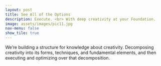 ```yaml
---
layout: post
title: See All of the Options
description: Execute. <br> With deep creativity at your Foundation.
image: assets/images/pic11.jpg
nav-menu: false
show_tile: true
---
```


We’re building a structure for knowledge about creativity. Decomposing creativity into its forms, techniques, and fundamental elements, and then executing and optimizing over that decomposition.
